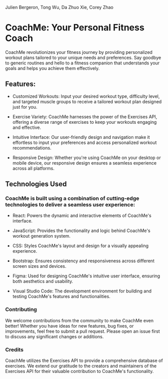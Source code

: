 Julien Bergeron, Tong Wu, Da Zhuo Xie, Corey Zhao

# CoachMe: Your Personal Fitness Coach
CoachMe revolutionizes your fitness journey by providing personalized workout plans tailored to your unique needs and preferences. Say goodbye to generic routines and hello to a fitness companion that understands your goals and helps you achieve them effectively.

## Features:
* Customized Workouts: Input your desired workout type, difficulty level, and targeted muscle groups to receive a tailored workout plan designed just for you.

* Exercise Variety: CoachMe harnesses the power of the Exercises API, offering a diverse range of exercises to keep your workouts engaging and effective.

* Intuitive Interface: Our user-friendly design and navigation make it effortless to input your preferences and access personalized workout recommendations.

* Responsive Design: Whether you're using CoachMe on your desktop or mobile device, our responsive design ensures a seamless experience across all platforms.

## Technologies Used
### CoachMe is built using a combination of cutting-edge technologies to deliver a seamless user experience:

* React: Powers the dynamic and interactive elements of CoachMe's interface.

* JavaScript: Provides the functionality and logic behind CoachMe's workout generation system.

* CSS: Styles CoachMe's layout and design for a visually appealing experience.

* Bootstrap: Ensures consistency and responsiveness across different screen sizes and devices.

* Figma: Used for designing CoachMe's intuitive user interface, ensuring both aesthetics and usability.

* Visual Studio Code: The development environment for building and testing CoachMe's features and functionalities.

### Contributing
We welcome contributions from the community to make CoachMe even better! Whether you have ideas for new features, bug fixes, or improvements, feel free to submit a pull request. Please open an issue first to discuss any significant changes or additions.

### Credits
CoachMe utilizes the Exercises API to provide a comprehensive database of exercises. We extend our gratitude to the creators and maintainers of the Exercises API for their valuable contribution to CoachMe's functionality.

